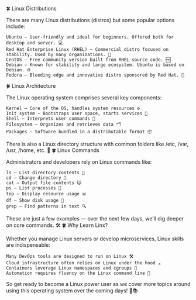 🍀 Linux Distributions

There are many Linux distributions (distros) but some popular options include:

    Ubuntu — User-friendly and ideal for beginners. Offered both for desktop and server. 💻
    Red Hat Enterprise Linux (RHEL) — Commercial distro focused on stability. Used by many organizations. 🏢
    CentOS — Free community version built from RHEL source code. 🆓
    Debian — Known for stability and large ecosystem. Ubuntu is based on Debian. 🌐
    Fedora — Bleeding edge and innovative distro sponsored by Red Hat. 🚀

🍀 Linux Architecture

The Linux operating system comprises several key components:

    Kernel — Core of the OS, handles system resources ⚙️
    Init system — Bootstraps user space, starts services 🚀
    Shell — Interprets user commands 💬
    Filesystem — Organizes and retrieves data 🗂️
    Packages — Software bundled in a distributable format 📦

There is also a Linux directory structure with common folders like /etc, /var, /usr, /home, etc. 📂
🍀 Linux Commands

Administrators and developers rely on Linux commands like:

    ls — List directory contents 📂
    cd — Change directory 🔄
    cat — Output file contents 🐱
    ps — List processes 🔄
    top — Display resource usage 📊
    df — Show disk usage 💾
    grep — Find patterns in text 🔍

These are just a few examples — over the next few days, we’ll dig deeper on core commands. 🛠️
🍀 Why Learn Linx?

Whether you manage Linux servers or develop microservices, Linux skills are indispensable:

    Many DevOps tools are designed to run on Linux 🛠️
    Cloud infrastructure often relies on Linux under the hood ☁️
    Containers leverage Linux namespaces and cgroups 🐋
    Automation requires fluency on the Linux command line 🤖

So get ready to become a Linux power user as we cover more topics around using this operating system over the coming days! 💪📚
